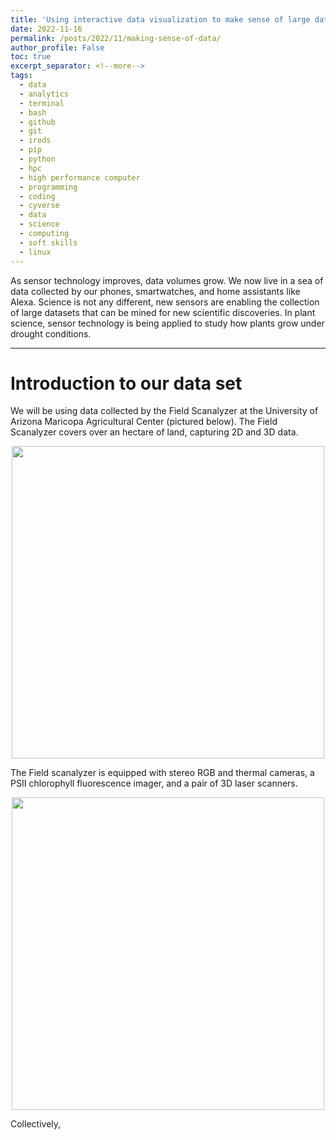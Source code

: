 ```yaml
---
title: 'Using interactive data visualization to make sense of large datasets'
date: 2022-11-16
permalink: /posts/2022/11/making-sense-of-data/
author_profile: False
toc: true
excerpt_separator: <!--more-->
tags:
  - data
  - analytics
  - terminal
  - bash
  - github
  - git 
  - irods
  - pip
  - python
  - hpc
  - high performance computer
  - programming
  - coding
  - cyverse
  - data
  - science
  - computing
  - soft skills
  - linux
---
```


As sensor technology improves, data volumes grow. We now live in a sea of data collected by our phones, smartwatches, and home assistants like Alexa. Science is not any different, new sensors are enabling the collection of large datasets that can be mined for new scientific discoveries. In plant science, sensor technology is being applied to study how plants grow under drought conditions. 
<!--more-->

---

# Introduction to our data set

We will be using data collected by the Field Scanalyzer at the University of Arizona Maricopa Agricultural Center (pictured below). The Field Scanalyzer covers over an hectare of land, capturing 2D and 3D data.

<p align="center"><img height=500 src="https://github.com/emmanuelgonz/emmanuelgonz.github.io/raw/master/images/gantry_wsj.jpg"></p>


The Field scanalyzer is equipped with stereo RGB and thermal cameras, a PSII chlorophyll fluorescence imager, and a pair of 3D laser scanners. 

<p align="center"><img height=500 src="https://github.com/emmanuelgonz/emmanuelgonz.github.io/raw/master/images/gantry_box.png"></p>

Collectively, 
